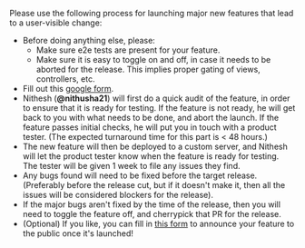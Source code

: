 Please use the following process for launching major new features that lead to a user-visible change:

- Before doing anything else, please:
    - Make sure e2e tests are present for your feature.
    - Make sure it is easy to toggle on and off, in case it needs to be aborted for the release. This implies proper gating of views, controllers, etc.
- Fill out this [google form](https://forms.gle/m2u1VkQDXWee4euAA).
- Nithesh (**@nithusha21**) will first do a quick audit of the feature, in order to ensure that it is ready for testing. If the feature is not ready, he will get back to you with what needs to be done, and abort the launch. If the feature passes initial checks, he will put you in touch with a product tester. (The expected turnaround time for this part is < 48 hours.)
- The new feature will then be deployed to a custom server, and Nithesh will let the product tester know when the feature is ready for testing. The tester will be given 1 week to file any issues they find.
- Any bugs found will need to be fixed before the target release. (Preferably before the release cut, but if it doesn't make it, then all the issues will be considered blockers for the release).
- If the major bugs aren't fixed by the time of the release, then you will need to toggle the feature off, and cherrypick that PR for the release.
- (Optional) If you like, you can fill in [this form](https://goo.gl/forms/sNBWrW03fS6dBWEp1) to announce your feature to the public once it's launched!
